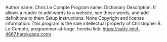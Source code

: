 Author name: Chris Le Compte
Program name: Dictionary
Description: It allows a reader to add words to a website, see those words, and add definitions to them
Setup instructions: None
Copyright and license information: This program is the sole intellectual property of Christopher B. Le Compte, programmer-at-large.
heroku link: https://salty-inlet-4667.herokuapp.com/
